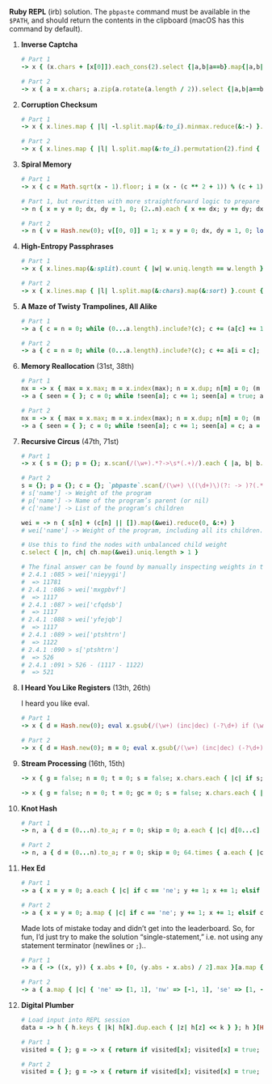 **Ruby REPL** (irb) solution. The `pbpaste` command must be available in the `$PATH`, and should return the contents in the clipboard (macOS has this command by default).

1. **Inverse Captcha**

    ```ruby
    # Part 1
    -> x { (x.chars + [x[0]]).each_cons(2).select {|a,b|a==b}.map{|a,b|a.to_i}.reduce(0, &:+) } [`pbpaste`.strip]
    ```

    ```ruby
    # Part 2
    -> x { a = x.chars; a.zip(a.rotate(a.length / 2)).select {|a,b|a==b}.map{|a,b|a.to_i}.reduce(0, &:+) }[`pbpaste`.strip]
    ```

2. **Corruption Checksum**

    ```ruby
    # Part 1
    -> x { x.lines.map { |l| -l.split.map(&:to_i).minmax.reduce(&:-) }.reduce(&:+) }[`pbpaste`]
    ```

    ```ruby
    # Part 2
    -> x { x.lines.map { |l| l.split.map(&:to_i).permutation(2).find { |a, b| a % b == 0 }.reduce(&:/) }.reduce(&:+) }[`pbpaste`]
    ```

3. **Spiral Memory**

    ```ruby
    # Part 1
    -> x { c = Math.sqrt(x - 1).floor; i = (x - (c ** 2 + 1)) % (c + 1); ((c + 1) / 2) + ((c - 1) / 2 - i).abs }[`pbpaste`.to_i]

    # Part 1, but rewritten with more straightforward logic to prepare for part 2.
    -> n { x = y = 0; dx, dy = 1, 0; (2..n).each { x += dx; y += dy; dx, dy = 0, 1 if x > 0 && y == -x + 1; dx, dy = -1, 0 if x > 0 && y == x; dx, dy = 0, -1 if x < 0 && y == -x; dx, dy = 1, 0 if x < 0 && y == x; }; [x, y] }[`pbpaste`.to_i]
    ```

    ```ruby
    # Part 2
    -> n { v = Hash.new(0); v[[0, 0]] = 1; x = y = 0; dx, dy = 1, 0; loop { x += dx; y += dy; dx, dy = 0, 1 if x > 0 && y == -x + 1; dx, dy = -1, 0 if x > 0 && y == x; dx, dy = 0, -1 if x < 0 && y == -x; dx, dy = 1, 0 if x < 0 && y == x; v[[x, y]] = (-1..1).map { |i| (-1..1).map { |j| v[[x+i,y+j]] } }.flatten.reduce(0, &:+); return v[[x, y]] if v[[x, y]] > n } }[`pbpaste`.to_i]
    ```

4. **High-Entropy Passphrases**

    ```ruby
    # Part 1
    -> x { x.lines.map(&:split).count { |w| w.uniq.length == w.length } }[`pbpaste`]
    ```

    ```ruby
    # Part 2
    -> x { x.lines.map { |l| l.split.map(&:chars).map(&:sort) }.count { |w| w.uniq == w } }[`pbpaste`]
    ```
5. **A Maze of Twisty Trampolines, All Alike**

    ```ruby
    # Part 1
    -> a { c = n = 0; while (0...a.length).include?(c); c += (a[c] += 1) - 1; n += 1; end; n }[`pbpaste`.split.map(&:to_i)]
    ```

    ```ruby
    # Part 2
    -> a { c = n = 0; while (0...a.length).include?(c); c += a[i = c]; a[i] += (a[i] >= 3 ? -1 : 1); n += 1; end; n }[`pbpaste`.split.map(&:to_i)]
    ```
6. **Memory Reallocation** (31st, 38th)

    ```ruby
    # Part 1
    nx = -> x { max = x.max; m = x.index(max); n = x.dup; n[m] = 0; (m + 1...m + 1 + max).map { |i| i % x.length }.each { |i| n[i] += 1 }; n }
    -> a { seen = { }; c = 0; while !seen[a]; c += 1; seen[a] = true; a = nx[a]; end; c }[`pbpaste`.split.map(&:to_i)]
    ```

    ```ruby
    # Part 2
    nx = -> x { max = x.max; m = x.index(max); n = x.dup; n[m] = 0; (m + 1...m + 1 + max).map { |i| i % x.length }.each { |i| n[i] += 1 }; n }
    -> a { seen = { }; c = 0; while !seen[a]; c += 1; seen[a] = c; a = nx[a]; end; c - seen[a] + 1 }[`pbpaste`.split.map(&:to_i)]
    ```

7. **Recursive Circus** (47th, 71st)

    ```ruby
    # Part 1
    -> x { s = {}; p = {}; x.scan(/(\w+).*?->\s*(.+)/).each { |a, b| b.strip.split(', ').each{|n|p[n]=a}; s[a]=1 }; s.keys.select{|z|!p[z]} }[`pbpaste`]
    ```

    ```ruby
    # Part 2
    s = {}; p = {}; c = {}; `pbpaste`.scan(/(\w+) \((\d+)\)(?: -> )?(.*)/).each { |a, w, b| b.length > 0 && b.strip.split(', ').each{|n|p[n]=a; (c[a]||=[]) << n}; s[a]=w.to_i }
    # s['name'] -> Weight of the program
    # p['name'] -> Name of the program’s parent (or nil)
    # c['name'] -> List of the program’s children

    wei = -> n { s[n] + (c[n] || []).map(&wei).reduce(0, &:+) }
    # wei['name'] -> Weight of the program, including all its children.

    # Use this to find the nodes with unbalanced child weight
    c.select { |n, ch| ch.map(&wei).uniq.length > 1 }

    # The final answer can be found by manually inspecting weights in the REPL. Here’s mine:
    # 2.4.1 :085 > wei['nieyygi']
    #  => 11781
    # 2.4.1 :086 > wei['mxgpbvf']
    #  => 1117
    # 2.4.1 :087 > wei['cfqdsb']
    #  => 1117
    # 2.4.1 :088 > wei['yfejqb']
    #  => 1117
    # 2.4.1 :089 > wei['ptshtrn']
    #  => 1122
    # 2.4.1 :090 > s['ptshtrn']
    #  => 526
    # 2.4.1 :091 > 526 - (1117 - 1122)
    #  => 521
    ```

8. **I Heard You Like Registers** (13th, 26th)

    I heard you like eval.

    ```ruby
    # Part 1
    -> x { d = Hash.new(0); eval x.gsub(/(\w+) (inc|dec) (-?\d+) if (\w+) (\S+) (\S+)/) { "d['#{$1}'] #{$2 == 'inc' ? '+=' : '-='} #{$3} if d['#{$4}'] #{$5} #{$6}" }; d.values.max }[`pbpaste`]
    ```

    ```ruby
    # Part 2
    -> x { d = Hash.new(0); m = 0; eval x.gsub(/(\w+) (inc|dec) (-?\d+) if (\w+) (\S+) (\S+)/) { "d['#{$1}'] #{$2 == 'inc' ? '+=' : '-='} #{$3} if d['#{$4}'] #{$5} #{$6}; m = [m, d.values.max || 0].max" }; m }[`pbpaste`]
    ```

9. **Stream Processing** (16th, 15th)

    ```ruby
    -> x { g = false; n = 0; t = 0; s = false; x.chars.each { |c| if s; s = false; elsif g && c == '>'; g = false; elsif g && c == '!'; s = true; elsif g; elsif c == '<'; g = true; elsif c == '{'; n += 1; elsif c == '}'; t += n; n -= 1; end }; t }[`pbpaste`]
    ```

    ```ruby
    -> x { g = false; n = 0; t = 0; gc = 0; s = false; x.chars.each { |c| if s; s = false; elsif g && c == '>'; g = false; elsif g && c == '!'; s = true; elsif g; gc += 1; elsif c == '<'; g = true; elsif c == '{'; n += 1; elsif c == '}'; t += n; n -= 1; end }; gc }[`pbpaste`]
    ```

10. **Knot Hash**

    ```ruby
    # Part 1
    -> n, a { d = (0...n).to_a; r = 0; skip = 0; a.each { |c| d[0...c] = d[0...c].reverse; d = d.rotate(c + skip); r += c + skip; skip += 1; p d.rotate(n - (r % n)) }; r = d.rotate(n - (r % n)); r[0] * r[1] }[256, `pbpaste`.split(',').map(&:to_i)]
    ```

    ```ruby
    # Part 2
    -> n, a { d = (0...n).to_a; r = 0; skip = 0; 64.times { a.each { |c| d[0...c] = d[0...c].reverse; d = d.rotate(c + skip); r += c + skip; skip += 1; }; }; r = d.rotate(n - (r % n)); r.each_slice(16).map { |s| "%02x" % s.reduce(&:^) }.join }[256, [*`pbpaste`.strip.bytes, 17, 31, 73, 47, 23]]
    ```

11. **Hex Ed**

    ```ruby
    # Part 1
    -> a { x = y = 0; a.each { |c| if c == 'ne'; y += 1; x += 1; elsif c == 'se'; y -= 1; x += 1; elsif c == 'nw'; y += 1; x -= 1; elsif c == 'sw'; y -= 1; x -= 1; elsif c == 's'; y -= 2; elsif c == 'n'; y += 2; end }; x.abs + [(y.abs - x.abs) / 2, 0].max }[ `pbpaste`.strip.split(',') ]
    ```

    ```ruby
    # Part 2
    -> a { x = y = 0; a.map { |c| if c == 'ne'; y += 1; x += 1; elsif c == 'se'; y -= 1; x += 1; elsif c == 'nw'; y += 1; x -= 1; elsif c == 'sw'; y -= 1; x -= 1; elsif c == 's'; y -= 2; elsif c == 'n'; y += 2; end; x.abs + [(y.abs - x.abs) / 2, 0].max }.max }[ `pbpaste`.strip.split(',') ]
    ```

    Made lots of mistake today and didn’t get into the leaderboard.
    So, for fun, I’d just try to make the solution “single-statement,” i.e.
    not using any statement terminator (newlines or `;`)..

    ```ruby
    # Part 1
    -> a { -> ((x, y)) { x.abs + [0, (y.abs - x.abs) / 2].max }[a.map { |c| { 'ne' => [1, 1], 'nw' => [-1, 1], 'se' => [1, -1], 'sw' => [-1, -1], 's' => [0, -2], 'n' => [0, 2] }[c] }.transpose.map { |v| v.reduce(&:+) }] }[ `pbpaste`.strip.split(',') ]
    ```

    ```ruby
    # Part 2
    -> a { a.map { |c| { 'ne' => [1, 1], 'nw' => [-1, 1], 'se' => [1, -1], 'sw' => [-1, -1], 's' => [0, -2], 'n' => [0, 2] }[c] }.reduce ([[0, 0]]) { |a, (x, y)| a << [a.last[0] + x, a.last[1] + y] } }[ `pbpaste`.strip.split(',') ].map { |x, y| x.abs + [0, (y.abs - x.abs) / 2].max }.max
    ```

12. **Digital Plumber**

    ```ruby
    # Load input into REPL session
    data = -> h { h.keys { |k| h[k].dup.each { |z| h[z] << k } }; h }[Hash[`pbpaste`.lines.map { |l| a, b = l.split('<->').map(&:strip); [a.to_i, b.split(', ').map(&:to_i)] }]]
    ```

    ```ruby
    # Part 1
    visited = { }; g = -> x { return if visited[x]; visited[x] = true; data[x].each(&g) }; g[0]; visited.keys.length
    ```

    ```ruby
    # Part 2
    visited = { }; g = -> x { return if visited[x]; visited[x] = true; data[x].each(&g) }; (0..1999).count { |z| f = !visited[z]; g[z]; f }
    ```
